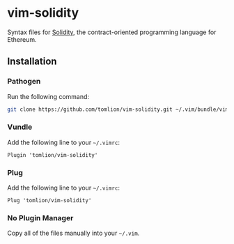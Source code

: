 # vim-solidity
Syntax files for [Solidity](https://github.com/ethereum/solidity), the
contract-oriented programming language for Ethereum.

## Installation
### Pathogen
Run the following command:

```bash
git clone https://github.com/tomlion/vim-solidity.git ~/.vim/bundle/vim-solidity
```

### Vundle
Add the following line to your `~/.vimrc`:

``` vim script
Plugin 'tomlion/vim-solidity'
```

### Plug
Add the following line to your `~/.vimrc`:

``` vim script
Plug 'tomlion/vim-solidity'
```

### No Plugin Manager
Copy all of the files manually into your `~/.vim`.
